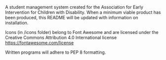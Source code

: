A student management system created for the Association for Early Intervention for Children with Disability. When a minimum viable product has been produced, this README will be updated with information on installation. 

Icons (in /icons folder) belong to Font Awesome and are licensed under the Creative Commons Attribution 4.0 International license https://fontawesome.com/license

Written programs will adhere to PEP 8 formatting.
